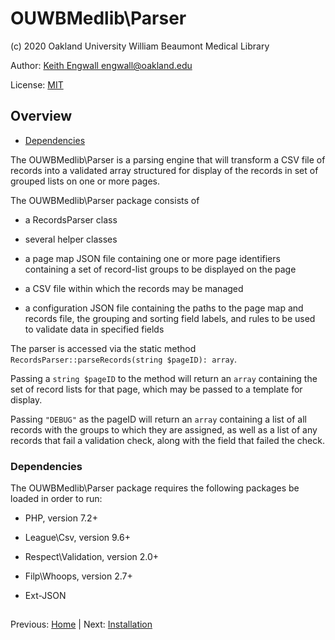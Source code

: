 # OUWBMedlib\Parser
(c) 2020 Oakland University William Beaumont Medical Library

Author: [Keith Engwall <engwall@oakland.edu>](mailto:engwall@oakland.edu)

License: [MIT](https://opensource.org/licenses/MIT)

## Overview
* [Dependencies](#Dependencies)

The OUWBMedlib\Parser is a parsing engine that
will transform a CSV file of records into a validated array
structured for display of the records in set of grouped lists
on one or more pages.

The OUWBMedlib\Parser package consists of 

* a RecordsParser class

* several helper classes
* a page map JSON file containing one or more page identifiers
containing a set of record-list groups to be displayed on the page
* a CSV file within which the records may be managed
* a configuration JSON file containing the paths to the page 
map and records file, the grouping and sorting field labels,
and rules to be used to validate data in specified fields

The parser is accessed via the static method 
`RecordsParser::parseRecords(string $pageID): array`.

Passing a `string $pageID` to the method will return an `array`
containing the set of record lists for that page, which may
be passed to a template for display.

Passing `"DEBUG"` as the pageID will return an `array`
containing a list of all records with the groups to which
they are assigned, as well as a list of any records that
fail a validation check, along with the field that failed
the check.

### Dependencies
The OUWBMedlib\Parser package requires the following packages
be loaded in order to run:

* PHP, version 7.2+

* League\Csv, version 9.6+

* Respect\Validation, version 2.0+

* Filp\Whoops, version 2.7+

* Ext-JSON

##

Previous: [Home](../README.md) | Next: [Installation](Installation.md)
